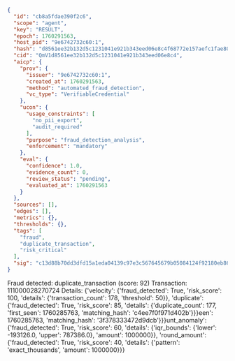 ```json
{
  "id": "cb8a5fdae390f2c6",
  "scope": "agent",
  "key": "RESULT",
  "epoch": 1760291563,
  "host_pid": "9e6742732c60:1",
  "hash": "d8561ee32b132d5c1231041e921b343eed06e8c4f68772e157aefc1fae803ff6",
  "cid": "QmV1d8561ee32b132d5c1231041e921b343eed06e8c4",
  "aicp": {
    "prov": {
      "issuer": "9e6742732c60:1",
      "created_at": 1760291563,
      "method": "automated_fraud_detection",
      "vc_type": "VerifiableCredential"
    },
    "ucon": {
      "usage_constraints": [
        "no_pii_export",
        "audit_required"
      ],
      "purpose": "fraud_detection_analysis",
      "enforcement": "mandatory"
    },
    "eval": {
      "confidence": 1.0,
      "evidence_count": 0,
      "review_status": "pending",
      "evaluated_at": 1760291563
    }
  },
  "sources": [],
  "edges": [],
  "metrics": {},
  "thresholds": {},
  "tags": [
    "fraud",
    "duplicate_transaction",
    "risk_critical"
  ],
  "sig": "c13d88b70dd3dfd15a1eda04139c97e3c567645679b05084124f92180eb8630f"
}
```

Fraud detected: duplicate_transaction (score: 92)
Transaction: 111000028270724
Details: {'velocity': {'fraud_detected': True, 'risk_score': 100, 'details': {'transaction_count': 178, 'threshold': 50}}, 'duplicate': {'fraud_detected': True, 'risk_score': 85, 'details': {'duplicate_count': 177, 'first_seen': 1760285763, 'matching_hash': 'c4ee7f0f971d402b'}}}een': 1760285763, 'matching_hash': '3f378333472d9dcb'}}}unt_anomaly': {'fraud_detected': True, 'risk_score': 60, 'details': {'iqr_bounds': {'lower': -193126.0, 'upper': 787386.0}, 'amount': 1000000}}, 'round_amount': {'fraud_detected': True, 'risk_score': 40, 'details': {'pattern': 'exact_thousands', 'amount': 1000000}}}